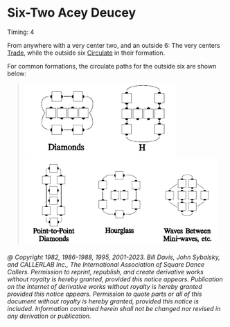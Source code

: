 
# Six-Two Acey Deucey

Timing: 4

From anywhere with a very center two, and an outside 6: 
The very centers [Trade](../b2/trade.md), while
the outside six [Circulate](../b1/circulate.md) in their formation.

For common formations, the circulate paths for the outside six are shown below:

> 
> ![alt](six_two_acey_deucey_1a.png)![alt](six_two_acey_deucey_1b.png)  
> ![alt](six_two_acey_deucey_1c.png)![alt](six_two_acey_deucey_1d.png)![alt](six_two_acey_deucey_1e.png)
> 

###### @ Copyright 1982, 1986-1988, 1995, 2001-2023. Bill Davis, John Sybalsky, and CALLERLAB Inc., The International Association of Square Dance Callers. Permission to reprint, republish, and create derivative works without royalty is hereby granted, provided this notice appears. Publication on the Internet of derivative works without royalty is hereby granted provided this notice appears. Permission to quote parts or all of this document without royalty is hereby granted, provided this notice is included. Information contained herein shall not be changed nor revised in any derivation or publication.
